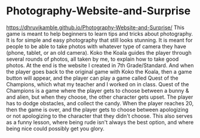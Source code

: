 # Photography-Website-and-Surprise
https://dhruvikamble.github.io/Photography-Website-and-Surprise/
This game is meant to help beginners to learn tips and tricks about photography. It is for simple and easy photography that still looks stunning. It is meant for people to be able to take photos with whatever type of camera they have (phone, tablet, or an old camera). Koko the Koala guides the player through several rounds of photos, all taken by me, to explain how to take good photos. At the end is the website I created in 7th Grade/Standard. And when the player goes back to the original game with Koko the Koala, then a game button will appear, and the player can play a game called Quest of the Champions, which what my teacher and I worked on in class. Quest of the Champions is a game where the player gets to choose between a bunny & and alien, but when they choose, the other character gets upset. The player has to dodge obstacles, and collect the candy. When the player reaches 20, then the game is over, and the player gets to choose between apologizing or not apologizing to the character that they didn't choose. This also serves as a funny lesson, where being rude isn't always the best option, and where being nice could possibly get you glory.
